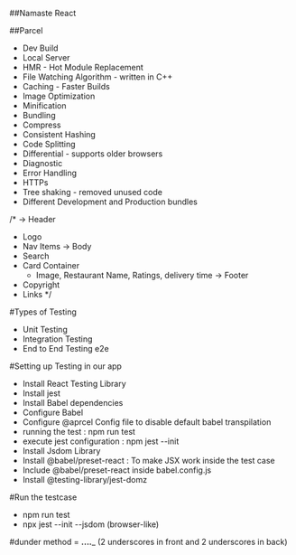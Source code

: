 ##Namaste React 

##Parcel

- Dev Build
- Local Server
- HMR - Hot Module Replacement
- File Watching Algorithm - written in C++
- Caching - Faster Builds
- Image Optimization
- Minification
- Bundling
- Compress
- Consistent Hashing
- Code Splitting
- Differential - supports older browsers
- Diagnostic 
- Error Handling
- HTTPs
- Tree shaking - removed unused code
- Different Development and Production bundles 


<!-- App Loyout -->
/*
-> Header
  - Logo
  - Nav Items
-> Body
  - Search
  - Card Container
    * Image, Restaurant Name, Ratings, delivery time
-> Footer
  - Copyright
  - Links
*/

#Types of Testing
- Unit Testing
- Integration Testing
- End to End Testing e2e

#Setting up Testing in our app
 - Install React Testing Library
 - Install jest
 - Install Babel dependencies
 - Configure Babel
 - Configure @aprcel Config file to disable default babel transpilation
 - running the test : npm run test
 - execute jest configuration : npm jest --init
 - Install Jsdom Library
 - Install @babel/preset-react : To make JSX work inside the test case
 - Include @babel/preset-react inside babel.config.js
 - Install @testing-library/jest-domz
 

#Run the testcase
- npm run test
- npx jest --init
  --jsdom (browser-like)


#dunder method = __....___ (2 underscores in front and 2 underscores in back)